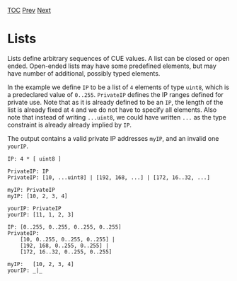 [TOC](Readme.md) [Prev](ranges.md) [Next](instances.md)

# Lists

Lists define arbitrary sequences of CUE values.
A list can be closed or open ended.
Open-ended lists may have some predefined elements, but may have number of
additional, possibly typed elements.

In the example we define `IP` to be a list of `4` elements of type `uint8`, which
is a predeclared value of `0..255`.
`PrivateIP` defines the IP ranges defined for private use.
Note that as it is already defined to be an `IP`, the length of the list
is already fixed at `4` and we do not have to specify all elements.
Also note that instead of writing `...uint8`, we could have written `...`
as the type constraint is already already implied by `IP`.

The output contains a valid private IP addresses `myIP`, and an invalid
one `yourIP`.

<!-- CUE editor -->
```
IP: 4 * [ uint8 ]

PrivateIP: IP
PrivateIP: [10, ...uint8] | [192, 168, ...] | [172, 16..32, ...]

myIP: PrivateIP
myIP: [10, 2, 3, 4]

yourIP: PrivateIP
yourIP: [11, 1, 2, 3]
```

<!-- result -->
```
IP: [0..255, 0..255, 0..255, 0..255]
PrivateIP:
    [10, 0..255, 0..255, 0..255] |
    [192, 168, 0..255, 0..255] |
    [172, 16..32, 0..255, 0..255]

myIP:   [10, 2, 3, 4]
yourIP: _|_
```